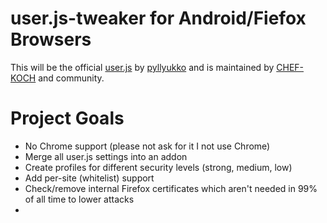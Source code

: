 # user.js-tweaker for Android/Fiefox Browsers

This will be the official [user.js](https://github.com/pyllyukko/user.js) by [pyllyukko](https://github.com/pyllyukko) and is maintained by [CHEF-KOCH](https://github.com/CHEF-KOCH) and community. 


# Project Goals

* No Chrome support (please not ask for it I not use Chrome)
* Merge all user.js settings into an addon
* Create profiles for different security levels (strong, medium, low)
* Add per-site (whitelist) support
* Check/remove internal Firefox certificates which aren't needed in 99% of all time to lower attacks
* 

